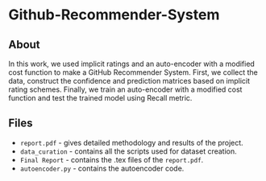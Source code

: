 # Github-Recommender-System
## About
In this work, we used implicit ratings and an auto-encoder with a modified cost function to make a GitHub Recommender System. First, we collect the data, construct the confidence and prediction matrices based on implicit rating schemes. Finally, we train an auto-encoder with a modified cost function and test the trained model using Recall metric.

## Files
* `report.pdf` - gives detailed methodology and results of the project.
* `data_curation` - contains all the scripts used for dataset creation.
* `Final Report` - contains the .tex files of the `report.pdf`.
* `autoencoder.py` - contains the autoencoder code.
